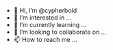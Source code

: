 - 👋 Hi, I’m @cypherbold
- 👀 I’m interested in ...
- 🌱 I’m currently learning ...
- 💞️ I’m looking to collaborate on ...
- 📫 How to reach me ...

<!---
cypherbold/cypherbold is a ✨ special ✨ repository because its `README.md` (this file) appears on your GitHub profile.
You can click the Preview link to take a look at your changes.
--->
